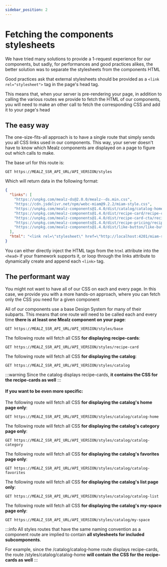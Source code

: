 ```yaml
---
sidebar_position: 2
---
```


# Fetching the components stylesheets

We have tried many solutions to provide a 1-request experience for our components, but sadly, for performances and good practices alikes, the better solution was to separate the stylesheets from the components HTML

Good practices ask that external stylesheets should be provided as a `<link rel="stylesheet">` tag in the page's head tag.

This means that, when your server is pre-rendering your page, in addition to calling the various routes we provide to fetch the HTML of our components, you will need to make an other call to fetch the corresponding CSS and add it to your page's head

## The easy way

The one-size-fits-all approach is to have a single route that simply sends you all CSS links used in our components. 
This way, your server doesn't have to know which Mealz components are displayed on a page to figure out which calls to make.


The base url for this route is:
```
GET https://MEALZ_SSR_API_URL/API_VERSION/styles
```

Which will return data in the following format:

```json
{
  "links": [
    "https://unpkg.com/mealz-ds@2.0.0/mealz--ds.min.css",
    "https://cdn.jsdelivr.net/npm/webc-miam@9.2.2/miam-style.css",
    "https://unpkg.com/mealz-components@1.4.0/dist/catalog/catalog-home/catalog-home.css",
    "https://unpkg.com/mealz-components@1.4.0/dist/recipe-card/recipe-card.css",
    "https://unpkg.com/mealz-components@1.4.0/dist/recipe-card-cta/recipe-card-cta.css",
    "https://unpkg.com/mealz-components@1.4.0/dist/recipe-pricing/recipe-pricing.css",
    "https://unpkg.com/mealz-components@1.4.0/dist/like-button/like-button.css"
  ],
  "html": "<link rel=\"stylesheet\" href=\"http://localhost:4201/miam-style.css\" /><link rel=\"stylesheet\" href=\"https://unpkg.com/mealz-ds@2.0.0/mealz-ds.min.css\" /><link rel=\"stylesheet\" href=\"https://unpkg.com/mealz-components@1.4.0/dist/catalog/catalog-home/catalog-home.css\" /><link rel=\"stylesheet\" href=\"https://unpkg.com/mealz-components@1.4.0/dist/recipe-card/recipe-card.css\" /><link rel=\"stylesheet\" href=\"https://unpkg.com/mealz-components@1.4.0/dist/recipe-card-cta/recipe-card-cta.css\" /><link rel=\"stylesheet\" href=\"https://unpkg.com/mealz-components@1.4.0/dist/recipe-pricing/recipe-pricing.css\" /><link rel=\"stylesheet\" href=\"https://unpkg.com/mealz-components@1.4.0/dist/like-button/like-button.css\" />"
}
```

You can either directly inject the HTML tags from the `html` attribute into the `<head>` if your framework supports it, or loop through the links attribute to dynamically create and append each `<link>` tag.

## The performant way

You might not want to have all of our CSS on each and every page. In this case, we provide you with a more hands-on approach, where you can fetch only the CSS you need for a given component

All of our components use a base Design System for many of their subparts.
This means that one route will need to be called each and every time **there is at least one Mealz component on your page**:

```
GET https://MEALZ_SSR_API_URL/API_VERSION/styles/base
```

The following route will fetch all CSS **for displaying recipe-cards**:
```
GET https://MEALZ_SSR_API_URL/API_VERSION/styles/recipe-card
```

The following route will fetch all CSS **for displaying the catalog**:
```
GET https://MEALZ_SSR_API_URL/API_VERSION/styles/catalog
```
:::warning
  Since the catalog displays recipe-cards, **it contains the CSS for the recipe-cards as well**
:::

#### If you want to be even more specific:

The following route will fetch all CSS **for displaying the catalog's home page only**:
```
GET https://MEALZ_SSR_API_URL/API_VERSION/styles/catalog/catalog-home
```

The following route will fetch all CSS **for displaying the catalog's category page only**:
```
GET https://MEALZ_SSR_API_URL/API_VERSION/styles/catalog/catalog-category
```

The following route will fetch all CSS **for displaying the catalog's favorites page only**:
```
GET https://MEALZ_SSR_API_URL/API_VERSION/styles/catalog/catalog-favorites
```

The following route will fetch all CSS **for displaying the catalog's list page only**:
```
GET https://MEALZ_SSR_API_URL/API_VERSION/styles/catalog/catalog-list
```

The following route will fetch all CSS **for displaying the catalog's my-space page only**:
```
GET https://MEALZ_SSR_API_URL/API_VERSION/styles/catalog/my-space
```

:::info
  All styles routes that have the same naming convention as a component route are implied to contain **all stylesheets for included subcomponents**.
  
  For example, since the /catalog/catalog-home route displays recipe-cards, the route /styles/catalog/catalog-home **will contain the CSS for the recipe-cards as well**
:::

